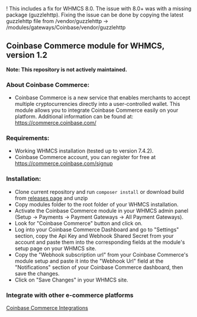 ! This includes a fix for WHMCS 8.0. The issue with 8.0+ was with a missing package (guzzlehttp). Fixing the issue can be done by copying the latest guzzlehttp file from /vendor/guzzlehttp -> /modules/gateways/Coinbase/vendor/guzzlehttp

## Coinbase Commerce module for WHMCS, version 1.2
**Note: This repository is not actively maintained.**


### About Coinbase Commerce:
- Coinbase Commerce is a new service that enables merchants to accept multiple cryptocurrencies directly into a user-controlled wallet.
This module allows you to integrate Coinbase Commerce easily on your platform.
Additional information can be found at:
https://commerce.coinbase.com/

### Requirements:
- Working WHMCS installation (tested up to version 7.4.2).
- Coinbase Commerce account, you can register for free at https://commerce.coinbase.com/signup

### Installation:
- Clone current repository and run `composer install` or download build from [releases page](https://github.com/coinbase/coinbase-commerce-whmcs/releases) and unzip
- Copy modules folder to the root folder of your WHMCS installation.
- Activate the Coinbase Commerce module in your WHMCS admin panel (Setup -> Payments -> Payment Gateways -> All Payment Gateways).
- Look for "Coinbase Commerce" button and click on.
- Log into your Coinbase Commerce Dashboard and go to "Settings" section, copy the Api Key and Webhook Shared Secret from your account and paste them into the corresponding fields at the module's setup page on your WHMCS site.
- Copy the "Webhook subscription url" from your Coinbase Commerce's module setup and paste it into the "Webhook Url" field at the "Notifications" section of your Coinbase Commerce dashboard, then save the changes.
- Click on "Save Changes" in your WHMCS site.

### Integrate with other e-commerce platforms
[Coinbase Commerce Integrations](https://commerce.coinbase.com/integrate)
